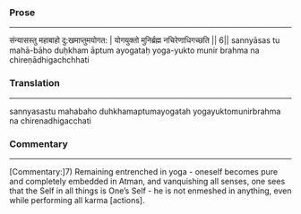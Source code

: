 ### Prose 
 --- 
संन्यासस्तु महाबाहो दु:खमाप्तुमयोगत: |
योगयुक्तो मुनिर्ब्रह्म नचिरेणाधिगच्छति || 6||
sannyāsas tu mahā-bāho duḥkham āptum ayogataḥ
yoga-yukto munir brahma na chireṇādhigachchhati

### Translation 
 --- 
sannyasastu mahabaho duhkhamaptumayogatah yogayuktomunirbrahma na chirenadhigacchati

### Commentary 
 --- 
[Commentary:]7) Remaining entrenched in yoga - oneself becomes pure and completely embedded in Atman, and vanquishing all senses, one sees that the Self in all things is One’s Self - he is not enmeshed in anything, even while performing all karma [actions].